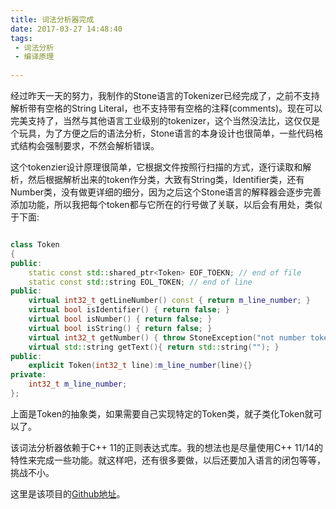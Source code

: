 ```yaml
---
title: 词法分析器完成
date: 2017-03-27 14:48:40
tags: 
 - 词法分析
 - 编译原理
      
---
```


经过昨天一天的努力，我制作的Stone语言的Tokenizer已经完成了，之前不支持解析带有空格的String Literal，也不支持带有空格的注释(comments)。现在可以完美支持了，当然与其他语言工业级别的tokenizer，这个当然没法比，这仅仅是个玩具，为了方便之后的语法分析，Stone语言的本身设计也很简单，一些代码格式结构会强制要求，不然会解析错误。

这个tokenzier设计原理很简单，它根据文件按照行扫描的方式，逐行读取和解析，然后根据解析出来的token作分类，大致有String类，Identifier类，还有Number类，没有做更详细的细分，因为之后这个Stone语言的解释器会逐步完善添加功能，所以我把每个token都与它所在的行号做了关联，以后会有用处，类似于下面:

``` cpp

class Token
{
public:
    static const std::shared_ptr<Token> EOF_TOEKN; // end of file
    static const std::string EOL_TOKEN; // end of line
public:
    virtual int32_t getLineNumber() const { return m_line_number; }
    virtual bool isIdentifier() { return false; }
    virtual bool isNumber() { return false; }
    virtual bool isString() { return false; }
    virtual int32_t getNumber() { throw StoneException("not number token"); }
    virtual std::string getText(){ return std::string(""); }
public:
    explicit Token(int32_t line):m_line_number(line){}
private:
    int32_t m_line_number;
};

```
上面是Token的抽象类，如果需要自己实现特定的Token类，就子类化Token就可以了。

该词法分析器依赖于C++ 11的正则表达式库。我的想法也是尽量使用C++ 11/14的特性来完成一些功能。就这样吧，还有很多要做，以后还要加入语言的闭包等等，挑战不小。

这里是该项目的[Github地址](https://github.com/AlexiaChen/stone-lang-in-cpp)。